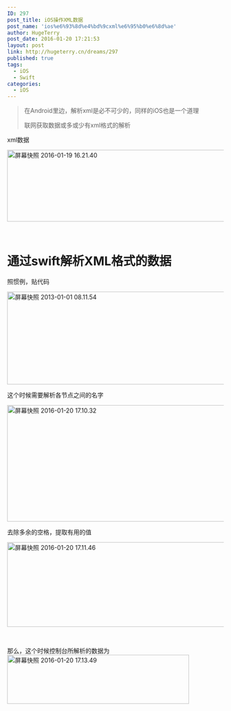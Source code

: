 ```yaml
---
ID: 297
post_title: iOS操作XML数据
post_name: 'ios%e6%93%8d%e4%bd%9cxml%e6%95%b0%e6%8d%ae'
author: HugeTerry
post_date: 2016-01-20 17:21:53
layout: post
link: http://hugeterry.cn/dreams/297
published: true
tags:
  - iOS
  - Swift
categories:
  - iOS
---
```

<blockquote>在Android里边，解析xml是必不可少的，同样的iOS也是一个道理

联网获取数据或多或少有xml格式的解析</blockquote>
xml数据

<a href="http://www.hugeterry.cn/wp-content/uploads/2016/01/屏幕快照-2016-01-19-16.21.40.png" rel="attachment wp-att-298"><img class="alignnone size-full wp-image-298" src="http://www.hugeterry.cn/wp-content/uploads/2016/01/屏幕快照-2016-01-19-16.21.40.png" alt="屏幕快照 2016-01-19 16.21.40" width="657" height="167" /></a>

&nbsp;
<h1>通过swift解析XML格式的数据</h1>
照惯例，贴代码

<a href="http://www.hugeterry.cn/wp-content/uploads/2016/01/屏幕快照-2013-01-01-08.11.54.png" rel="attachment wp-att-301"><img class="alignnone size-full wp-image-301" src="http://www.hugeterry.cn/wp-content/uploads/2016/01/屏幕快照-2013-01-01-08.11.54.png" alt="屏幕快照 2013-01-01 08.11.54" width="759" height="216" /></a>

这个时候需要解析各节点之间的名字

<a href="http://www.hugeterry.cn/wp-content/uploads/2016/01/屏幕快照-2016-01-20-17.10.32.png" rel="attachment wp-att-302"><img class="alignnone size-full wp-image-302" src="http://www.hugeterry.cn/wp-content/uploads/2016/01/屏幕快照-2016-01-20-17.10.32.png" alt="屏幕快照 2016-01-20 17.10.32" width="737" height="271" /></a>

去除多余的空格，提取有用的值

<a href="http://www.hugeterry.cn/wp-content/uploads/2016/01/屏幕快照-2016-01-20-17.11.46.png" rel="attachment wp-att-304"><img class="alignnone size-full wp-image-304" src="http://www.hugeterry.cn/wp-content/uploads/2016/01/屏幕快照-2016-01-20-17.11.46.png" alt="屏幕快照 2016-01-20 17.11.46" width="772" height="197" /></a>

&nbsp;

那么，这个时候控制台所解析的数据为<a href="http://www.hugeterry.cn/wp-content/uploads/2016/01/屏幕快照-2016-01-20-17.13.49.png" rel="attachment wp-att-305"><img class="alignnone size-full wp-image-305" src="http://www.hugeterry.cn/wp-content/uploads/2016/01/屏幕快照-2016-01-20-17.13.49.png" alt="屏幕快照 2016-01-20 17.13.49" width="423" height="114" /></a>

&nbsp;

&nbsp;